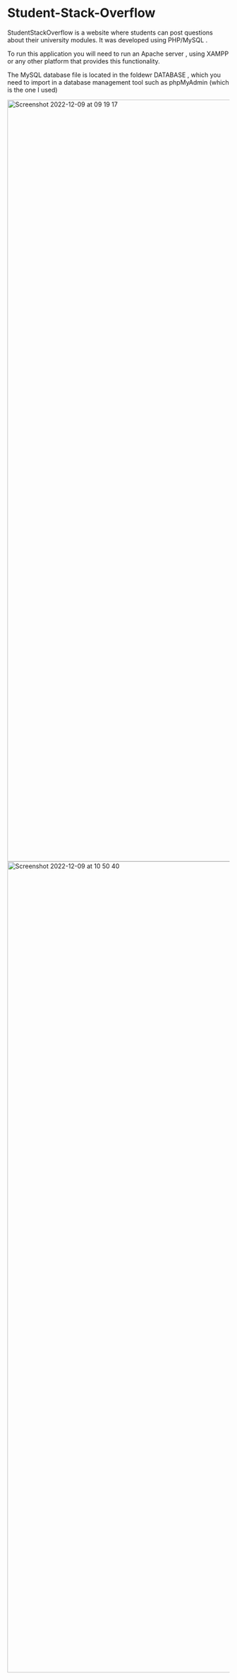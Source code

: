 # Student-Stack-Overflow

StudentStackOverflow is a website where students can post questions about their university modules. It was developed using PHP/MySQL .

To run this application you will need to run an Apache server , using XAMPP or any other platform that provides this functionality.

The MySQL database file is located in the foldewr DATABASE , which you need to import in a database management tool such as phpMyAdmin (which is the one I used)

<img width="1728" alt="Screenshot 2022-12-09 at 09 19 17" src="https://user-images.githubusercontent.com/86538257/212910726-03095ef3-bbb6-4f01-a914-1eb6222126eb.png">


<img width="1840" alt="Screenshot 2022-12-09 at 10 50 40" src="https://user-images.githubusercontent.com/86538257/212912178-c8458886-debd-4cba-8d75-1bc3bc682e49.png">

